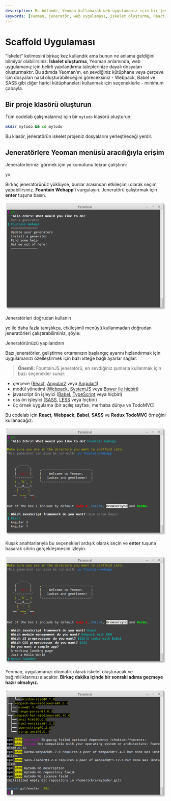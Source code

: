 ```yaml
---
description: Bu bölümde, Yeoman kullanarak web uygulamanız için bir jeneratör ile nasıl iskelet oluşturacağınızı öğreneceksiniz. İlgili kütüphanelerle birlikte adım adım rehberlik edilmektedir.
keywords: [Yeoman, jeneratör, web uygulaması, iskelet oluşturma, React, Webpack, Babel]
---
```

# Scaffold Uygulaması

"İskelet" kelimesini birkaç kez kullandık ama bunun ne anlama geldiğini bilmiyor olabilirsiniz. **İskelet oluşturma**, Yeoman anlamında, web uygulamanız için belirli yapılandırma taleplerinize dayalı dosyaları oluşturmaktır. Bu adımda Yeoman'ın, en sevdiğiniz kütüphane veya çerçeve için dosyaları nasıl oluşturabileceğini göreceksiniz - Webpack, Babel ve SASS gibi diğer harici kütüphaneleri kullanmak için seçeneklerle - minimum çabayla.

## Bir proje klasörü oluşturun

Tüm codelab çalışmalarınız için bir `mytodo` klasörü oluşturun:

```sh
mkdir mytodo && cd mytodo
```

Bu klasör, jeneratörün iskelet projeniz dosyalarını yerleştireceği yerdir.

## Jeneratörlere Yeoman menüsü aracılığıyla erişim

Jeneratörlerinizi görmek için `yo` komutunu tekrar çalıştırın:

```sh
yo
```

Birkaç jeneratörünüz yüklüyse, bunlar arasından etkileşimli olarak seçim yapabilirsiniz. **Fountain Webapp**'i vurgulayın. Jeneratörü çalıştırmak için **enter** tuşuna basın.

![](../../images/cikti/yeoman/assets/img/codelab/03_yo_interactive.png)



  Jeneratörleri doğrudan kullanın

  yo ile daha fazla tanıştıkça, etkileşimli menüyü kullanmadan doğrudan jeneratörleri çalıştırabilirsiniz, şöyle:

Jeneratörünüzü yapılandırın

Bazı jeneratörler, geliştirme ortamınızın başlangıç ayarını hızlandırmak için uygulamanızı özelleştirmek için bazı isteğe bağlı ayarlar sağlar.

> **Önemli:** FountainJS jeneratörü, en sevdiğiniz şunlarla kullanmak için bazı seçenekler sunar:

* çerçeve ([React](https://facebook.github.io/react/), [Angular2](https://angular.io/) veya [Angular1](https://angularjs.org/))
* modül yönetimi ([Webpack](https://webpack.github.io/), [SystemJS](https://github.com/systemjs/systemjs) veya [Bower ile hiçbiri](http://bower.io/))
* javascript ön işleyici ([Babel](https://babeljs.io/), [TypeScript](https://www.typescriptlang.org/) veya hiçbiri)
* css ön işleyici ([SASS](http://sass-lang.com/), [LESS](http://lesscss.org/) veya hiçbiri)
* üç örnek uygulama (bir açılış sayfası, merhaba dünya ve TodoMVC)

Bu codelab için **React**, **Webpack**, **Babel**, **SASS** ve **Redux TodoMVC** örneğini kullanacağız.

![](../../images/cikti/yeoman/assets/img/codelab/03_yo_run_generator.png)

Kuşak anahtarlarıyla bu seçenekleri ardışık olarak seçin ve **enter** tuşuna basarak sihrin gerçekleşmesini izleyin.

![](../../images/cikti/yeoman/assets/img/codelab/03_yo_select.png)

Yeoman, uygulamanızı otomatik olarak iskelet oluşturacak ve bağımlılıklarınızı alacaktır. **Birkaç dakika içinde bir sonraki adıma geçmeye hazır olmalıyız.**

![](../../images/cikti/yeoman/assets/img/codelab/03_yo_end.png)